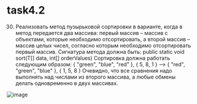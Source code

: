 # task4.2

  30. Реализовать метод пузырьковой сортировки в варианте, когда в метод передается два массива: первый массив – массив с объектами, которые необходимо отсортировать, а второй массив – массив целых чисел, согласно которым необходимо отсортировать первый массив. Сигнатура метода должна быть: public static <T> void sort(T[] data, int[] orderValues) Сортировка должна работать следующим образом: { "green", "blue", "red" }, { 5, 8, 1 } –> { "red", "green", "blue" }, { 1, 5, 8 } Очевидно, что все сравнения надо выполнять над числами из второго массива, а любые обмены делать одновременно в двух массивах.
  
  ![image](https://user-images.githubusercontent.com/71376506/185750185-356b65c5-e34d-408e-a3d2-3f5437432a47.png)


